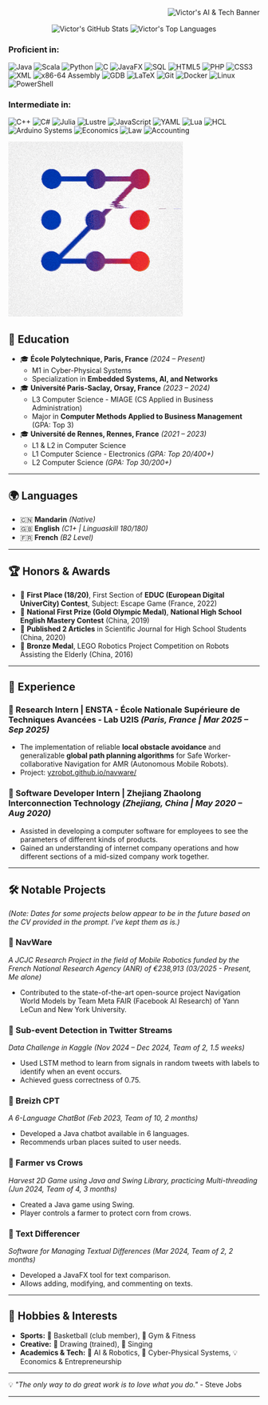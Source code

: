 <p align="right">
  <img src="https://raw.githubusercontent.com/FBI-openup/FBI-openup/master/neuro.gif" alt="Victor's AI & Tech Banner" width="800px">
</p>
<p align="center">
  <img align="center" src="https://github-readme-stats.vercel.app/api?username=FBI-openup&show_icons=true&theme=radical&include_all_commits=true&count_private=true" alt="Victor's GitHub Stats"/>
  <img align="center" src="https://github-readme-stats.vercel.app/api/top-langs/?username=FBI-openup&layout=compact&theme=radical" alt="Victor's Top Languages"/>
</p>

### Proficient in:
<p align="left">
  <img src="https://img.shields.io/badge/Java-ED8B00?style=for-the-badge&logo=openjdk&logoColor=white" alt="Java"/>
  <img src="https://img.shields.io/badge/Scala-DC322F?style=for-the-badge&logo=scala&logoColor=white" alt="Scala"/>
  <img src="https://img.shields.io/badge/Python-3776AB?style=for-the-badge&logo=python&logoColor=white" alt="Python"/>
  <img src="https://img.shields.io/badge/C-00599C?style=for-the-badge&logo=c&logoColor=white" alt="C"/>
  <img src="https://img.shields.io/badge/JavaFX-007396?style=for-the-badge&logo=openjfx&logoColor=white" alt="JavaFX"/>
  <img src="https://img.shields.io/badge/SQL-4479A1?style=for-the-badge&logo=mysql&logoColor=white" alt="SQL"/>
  <img src="https://img.shields.io/badge/HTML5-E34F26?style=for-the-badge&logo=html5&logoColor=white" alt="HTML5"/>
  <img src="https://img.shields.io/badge/PHP-777BB4?style=for-the-badge&logo=php&logoColor=white" alt="PHP"/>
  <img src="https://img.shields.io/badge/CSS3-1572B6?style=for-the-badge&logo=css3&logoColor=white" alt="CSS3"/>
  <img src="https://img.shields.io/badge/XML-000000?style=for-the-badge&logo=feedly&logoColor=white" alt="XML"/> <!-- Using Feedly logo as a stand-in for generic XML -->
  <img src="https://img.shields.io/badge/x86_64_Assembly-522D80?style=for-the-badge&logo=intel&logoColor=white" alt="x86-64 Assembly"/>
  <img src="https://img.shields.io/badge/GDB-CC0000?style=for-the-badge&logo=gnu&logoColor=white" alt="GDB"/>
  <img src="https://img.shields.io/badge/LaTeX-008080?style=for-the-badge&logo=latex&logoColor=white" alt="LaTeX"/>
  <img src="https://img.shields.io/badge/Git-F05032?style=for-the-badge&logo=git&logoColor=white" alt="Git"/>
  <img src="https://img.shields.io/badge/Docker-2496ED?style=for-the-badge&logo=docker&logoColor=white" alt="Docker"/>
  <img src="https://img.shields.io/badge/Linux-FCC624?style=for-the-badge&logo=linux&logoColor=black" alt="Linux"/>
  <img src="https://img.shields.io/badge/PowerShell-5391FE?style=for-the-badge&logo=powershell&logoColor=white" alt="PowerShell"/>
</p>

### Intermediate in:
<p align="left">
  <img src="https://img.shields.io/badge/C++-00599C?style=for-the-badge&logo=cplusplus&logoColor=white" alt="C++"/>
  <img src="https://img.shields.io/badge/C%23-239120?style=for-the-badge&logo=c-sharp&logoColor=white" alt="C#"/>
  <img src="https://img.shields.io/badge/Julia-9558B2?style=for-the-badge&logo=julia&logoColor=white" alt="Julia"/>
  <img src="https://img.shields.io/badge/Lustre-FF6B00?style=for-the-badge&logoColor=white&text=Lustre" alt="Lustre"/> <!-- No specific logo for Lustre, using text -->
  <img src="https://img.shields.io/badge/JavaScript-F7DF1E?style=for-the-badge&logo=javascript&logoColor=black" alt="JavaScript"/>
  <img src="https://img.shields.io/badge/YAML-CB171E?style=for-the-badge&logo=yaml&logoColor=white" alt="YAML"/>
  <img src="https://img.shields.io/badge/Lua-2C2D72?style=for-the-badge&logo=lua&logoColor=white" alt="Lua"/>
  <img src="https://img.shields.io/badge/HCL-6836F2?style=for-the-badge&logo=hashicorp&logoColor=white" alt="HCL"/>
  <img src="https://img.shields.io/badge/Arduino-00979D?style=for-the-badge&logo=arduino&logoColor=white" alt="Arduino Systems"/>
  <img src="https://img.shields.io/badge/Economics-0077B5?style=for-the-badge&logoColor=white&text=Economics" alt="Economics"/>
  <img src="https://img.shields.io/badge/Law-808080?style=for-the-badge&logoColor=white&text=Law" alt="Law"/>
  <img src="https://img.shields.io/badge/Accounting-4CAF50?style=for-the-badge&logoColor=white&text=Accounting" alt="Accounting"/>
</p>

<p align="left">
<img src="https://raw.githubusercontent.com/FBI-openup/FBI-openup/master/9z_blur.gif" alt="Victor's AI & Tech Banner" width="350px">
</p>

## 🏫 Education

- 🎓 **École Polytechnique, Paris, France** *(2024 – Present)*  
  - M1 in Cyber-Physical Systems
  - Specialization in **Embedded Systems, AI, and Networks**
- 🎓 **Université Paris-Saclay, Orsay, France** *(2023 – 2024)*  
  - L3 Computer Science - MIAGE (CS Applied in Business Administration)
  - Major in **Computer Methods Applied to Business Management** (GPA: Top 3)
- 🎓 **Université de Rennes, Rennes, France** *(2021 – 2023)*  
  - L1 & L2 in Computer Science
  - L1 Computer Science - Electronics *(GPA: Top 20/400+)*
  - L2 Computer Science *(GPA: Top 30/200+)*

---

## 🌍 Languages

- 🇨🇳 **Mandarin** *(Native)*
- 🇬🇧 **English** *(C1+ | Linguaskill 180/180)*
- 🇫🇷 **French** *(B2 Level)*

---

## 🏆 Honors & Awards

- 🏅 **First Place (18/20)**, First Section of **EDUC (European Digital UniverCity) Contest**, Subject: Escape Game (France, 2022)
- 🥇 **National First Prize (Gold Olympic Medal)**, **National High School English Mastery Contest** (China, 2019)
- 📖 **Published 2 Articles** in Scientific Journal for High School Students (China, 2020)
- 🥉 **Bronze Medal**, LEGO Robotics Project Competition on Robots Assisting the Elderly (China, 2016)

---

## 🔬 Experience

### 🔹 Research Intern | ENSTA - École Nationale Supérieure de Techniques Avancées - Lab U2IS *(Paris, France | Mar 2025 – Sep 2025)*
- The implementation of reliable **local obstacle avoidance** and generalizable **global path planning algorithms** for Safe Worker-collaborative Navigation for AMR (Autonomous Mobile Robots).
- Project: [yzrobot.github.io/navware/](https://yzrobot.github.io/navware/)

### 🔹 Software Developer Intern | Zhejiang Zhaolong Interconnection Technology *(Zhejiang, China | May 2020 – Aug 2020)*
- Assisted in developing a computer software for employees to see the parameters of different kinds of products.
- Gained an understanding of internet company operations and how different sections of a mid-sized company work together.

---

## 🛠️ Notable Projects

*(Note: Dates for some projects below appear to be in the future based on the CV provided in the prompt. I've kept them as is.)*

### 🔹 NavWare
*A JCJC Research Project in the field of Mobile Robotics funded by the French National Research Agency (ANR) of €238,913*
*(03/2025 - Present, Me alone)*
- Contributed to the state-of-the-art open-source project Navigation World Models by Team Meta FAIR (Facebook AI Research) of Yann LeCun and New York University.

### 🔹 Sub-event Detection in Twitter Streams
*Data Challenge in Kaggle*
*(Nov 2024 – Dec 2024, Team of 2, 1.5 weeks)*
- Used LSTM method to learn from signals in random tweets with labels to identify when an event occurs.
- Achieved guess correctness of 0.75.

### 🔹 Breizh CPT
*A 6-Language ChatBot*
*(Feb 2023, Team of 10, 2 months)*
- Developed a Java chatbot available in 6 languages.
- Recommends urban places suited to user needs.

### 🔹 Farmer vs Crows
*Harvest 2D Game using Java and Swing Library, practicing Multi-threading*
*(Jun 2024, Team of 4, 3 months)*
- Created a Java game using Swing.
- Player controls a farmer to protect corn from crows.

### 🔹 Text Differencer
*Software for Managing Textual Differences*
*(Mar 2024, Team of 2, 2 months)*
- Developed a JavaFX tool for text comparison.
- Allows adding, modifying, and commenting on texts.

---

## 🏀 Hobbies & Interests

- **Sports:** 🏀 Basketball (club member), 💪 Gym & Fitness
- **Creative:** 🎨 Drawing (trained), 🎤 Singing
- **Academics & Tech:** 🤖 AI & Robotics, 🔬 Cyber-Physical Systems, 💡 Economics & Entrepreneurship

---

💡 *"The only way to do great work is to love what you do."* - Steve Jobs

---

